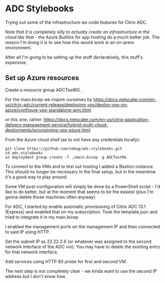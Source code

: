 # ADC Stylebooks
Trying out some of the infrastructure-as-code features for Citrix ADC.

*Note that it is completely silly to actually create an infrastructure in the cloud like that* - the Azure Builtins for app hosting do a much better job. The reason I'm doing it is to see how this would work in an on-prem environment.

After all I'm going to be setting up the stuff declaratively, this stuff's expensive.

## Set up Azure resources
Create a resource group ADCTestRG .

For the main.bicep we inspire ourselves by https://docs.netscaler.com/en-us/citrix-adc/current-release/deploying-vpx/deploy-vpx-on-azure/configure-vpx-standalone-arm.html

or this one, rather: https://docs.netscaler.com/en-us/citrix-application-delivery-management-service/hybrid-multi-cloud-deployments/provisioning-vpx-azure.html

From the Azure cloud shell (as to not have any credentials locally):

    git clone https://github.com/sebug/adc-stylebooks.git
    cd adc-stylebooks
    az deployment group create -f ./main.bicep -g ADCTestRG

To connect to the VMs and to test out hosting I added a Bastion instance. This should no longer be necessary
in the final setup, but in the meantime it's a good way to play around.

Some VM post-configuration will simply be done by a PowerShell script - I'd like to do better, but at the
moment that seems to be the easiest (plus I'm gonna delete those machines often anyway).

For ADC, I started by enable automatic provisioning of Citrix ADC 13.1 (Express) and enabled that on my subscription. Took the template.json and tried to integrate it in my main.bicep

I enabled the management ports on the management IP and then connected to said IP using HTTP.

Set the subnet IP as 22.22.2.6 (or whatever was assigned to the second network interface of the ADC vm). You may have to delete the existing entry for that network interface.

Add services using HTTP 80 probe for first and second VM.

The next step is not completely clear - we kinda want to use the second IP address but I don't know how.



